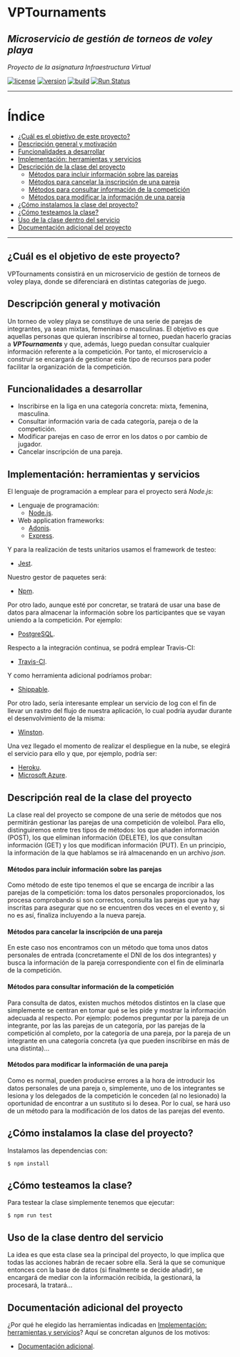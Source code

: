 # VPTournaments
## *Microservicio de gestión de torneos de voley playa*

*Proyecto de la asignatura Infraestructura Virtual*

[![license](https://img.shields.io/badge/license-GPLv3-brightgreen)](https://www.gnu.org/licenses/gpl-3.0.html)   [![version](https://img.shields.io/badge/version-v0.3-blue)](https://github.com/pramartinez/IV_project) [![build](https://travis-ci.org/pramartinez/IV_project.svg?branch=master)](https://travis-ci.org/pramartinez/IV_project/builds) [![Run Status](https://api.shippable.com/projects/5d9a289f029be100073e11e9/badge?branch=master)]()

___________________________________

Índice
======
<!--ts-->
  - [¿Cuál es el objetivo de este proyecto?](#%c2%bfcu%c3%a1l-es-el-objetivo-de-este-proyecto)
  - [Descripción general y motivación](#descripci%c3%b3n-general-y-motivaci%c3%b3n)
  - [Funcionalidades a desarrollar](#funcionalidades-a-desarrollar)
  - [Implementación: herramientas y servicios](#implementaci%c3%b3n-herramientas-y-servicios)
  - [Descripción de la clase del proyecto](#descripcion-clase-proyecto)
    - [Métodos para incluir información sobre las parejas](#metodos-post) 
    - [Métodos para cancelar la inscripción de una pareja](#metodos-delete) 
    - [Métodos para consultar información de la competición](#metodos-get) 
    - [Métodos para modificar la información de una pareja](#metodos-put)
  - [¿Cómo instalamos la clase del proyecto?](#instalar-clase-proyecto)
  - [¿Cómo testeamos la clase?](#testear-clase-proyecto)
  - [Uso de la clase dentro del servicio](#uso-clase-servicio)
  - [Documentación adicional del proyecto](#doc-adicional)
<!--te-->

__________________________________________


## ¿Cuál es el objetivo de este proyecto?
VPTournaments consistirá en un microservicio de gestión de torneos de voley playa, donde se diferenciará en distintas categorías de juego.

## Descripción general y motivación
Un torneo de voley playa se constituye de una serie de parejas de integrantes, ya sean mixtas, femeninas o masculinas. El objetivo es que aquellas personas que quieran inscribirse al torneo, puedan hacerlo gracias a ***VPTournaments*** y que, además, luego puedan consultar cualquier información referente a la competición. Por tanto, el microservicio a construir se encargará de gestionar este tipo de recursos para poder facilitar la organización de la competición.

## Funcionalidades a desarrollar
-   Inscribirse en la liga en una categoría concreta: mixta, femenina, masculina.
-   Consultar información varia de cada categoría, pareja o de la competición.
-   Modificar parejas en caso de error en los datos o por cambio de jugador.
-   Cancelar inscripción de una pareja.

## Implementación: herramientas y servicios
El lenguaje de programación a emplear para el proyecto será *Node.js*:
- Lenguaje de programación: 
  - [Node.js](https://nodejs.org/es/about/).
- Web application frameworks: 
  - [Adonis](https://adonisjs.com/).
  - [Express](https://expressjs.com/es/).

Y para la realización de tests unitarios usamos el framework de testeo:
- [Jest](https://jestjs.io/).
  
Nuestro gestor de paquetes será:
- [Npm](https://www.npmjs.com/).

Por otro lado, aunque esté por concretar, se tratará de usar una base de datos para almacenar la información sobre los participantes que se vayan uniendo a la competición. Por ejemplo:
- [PostgreSQL](https://www.postgresql.org/).

Respecto a la integración continua, se podrá emplear Travis-CI:
- [Travis-CI](https://travis-ci.org/). 
 
Y como herramienta adicional podríamos probar:  
- [Shippable](https://app.shippable.com/).

Por otro lado, sería interesante emplear un servicio de log con el fin de llevar un rastro del flujo de nuestra aplicación, lo cual podría ayudar durante el desenvolvimiento de la misma:
- [Winston](https://github.com/winstonjs/winston).

Una vez llegado el momento de realizar el despliegue en la nube, se elegirá el servicio para ello y que, por ejemplo, podría ser: 
- [Heroku](https://www.heroku.com/home).
- [Microsoft Azure](https://azure.microsoft.com/es-es/free/search/?&ef_id=EAIaIQobChMIp7Gn16_z5AIVCLDtCh3jUA2cEAAYASAAEgJ_cfD_BwE:G:s&OCID=AID2000115_SEM_VAab2G2A&MarinID=VAab2G2A_325772882790_azure_e_c__68954907492_kwd-49508422&lnkd=Google_Azure_Brand&dclid=CJbPsNiv8-QCFRDV1QodhagCXw).


<a name="descripcion-clase-proyecto"></a>  
## Descripción real de la clase del proyecto   

La clase real del proyecto se compone de una serie de métodos que nos permitirán gestionar las parejas de una competición de voleibol. Para ello, distinguiremos entre tres tipos de métodos: los que añaden información (POST), los que eliminan información (DELETE), los que consultan información (GET) y los que modifican información (PUT). En un principio, la información de la que hablamos se irá almacenando en un archivo *json*.

<a name="metodos-post"></a>  
#### Métodos para incluir información sobre las parejas

Como método de este tipo tenemos el que se encarga de incribir a las parejas de la competición: toma los datos personales proporcionados, los procesa comprobando si son correctos, consulta las parejas que ya hay inscritas para asegurar que no se encuentren dos veces en el evento y, si no es así, finaliza incluyendo a la nueva pareja. 

<a name="metodos-delete"></a>  
#### Métodos para cancelar la inscripción de una pareja

En este caso nos encontramos con un método que toma unos datos personales de entrada (concretamente el DNI de los dos integrantes) y busca la información de la pareja correspondiente con el fin de eliminarla de la competición.

<a name="metodos-get"></a>  
#### Métodos para consultar información de la competición

Para consulta de datos, existen muchos métodos distintos en la clase que simplemente se centran en tomar qué se les pide y mostrar la información adecuada al respecto. Por ejemplo: podemos preguntar por la pareja de un integrante, por las las parejas de un categoría, por las parejas de la competición al completo, por la categoría de una pareja, por la pareja de un integrante en una categoría concreta (ya que pueden inscribirse en más de una distinta)...

<a name="metodos-put"></a>  
#### Métodos para modificar la información de una pareja

Como es normal, pueden producirse errores a la hora de introducir los datos personales de una pareja o, simplemente, uno de los integrantes se lesiona y los delegados de la competición le conceden (al no lesionado) la oportunidad de encontrar a un sustituto si lo desea. Por lo cual, se hará uso de un método para la modificación de los datos de las parejas del evento.

<a name="instalar-clase-proyecto"></a>  
## ¿Cómo instalamos la clase del proyecto?

Instalamos las dependencias con:

    $ npm install

<a name="testear-clase-proyecto"></a>  
## ¿Cómo testeamos la clase?
Para testear la clase simplemente tenemos que ejecutar:

    $ npm run test

<a name="uso-clase-servicio"></a>  
## Uso de la clase dentro del servicio

La idea es que esta clase sea la principal del proyecto, lo que implica que todas las acciones habrán de recaer sobre ella. Será la que se comunique entonces con la base de datos (si finalmente se decide añadir), se encargará de mediar con la información recibida, la gestionará, la procesará, la tratará...

<a name="doc-adicional"></a>  
## Documentación adicional del proyecto

¿Por qué he elegido las herramientas indicadas en [Implementación: herramientas y servicios](#implementaci%c3%b3n-herramientas-y-servicios)? Aquí se concretan algunos de los motivos:

- [Documentación adicional](https://github.com/pramartinez/IV_project/blob/master/documentation.md).